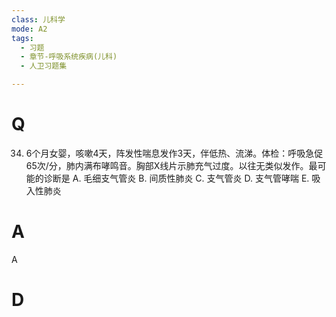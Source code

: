```yaml
---
class: 儿科学
mode: A2
tags:
  - 习题
  - 章节-呼吸系统疾病(儿科)
  - 人卫习题集

---
```


# Q
34. 6个月女婴，咳嗽4天，阵发性喘息发作3天，伴低热、流涕。体检：呼吸急促65次/分，肺内满布哮鸣音。胸部X线片示肺充气过度。以往无类似发作。最可能的诊断是
A. 毛细支气管炎 B. 间质性肺炎 C. 支气管炎 D. 支气管哮喘 E. 吸入性肺炎
# A
A
# D
